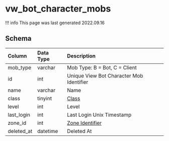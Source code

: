 # vw_bot_character_mobs

!!! info
	This page was last generated 2022.09.16

## Schema

| Column | Data Type | Description |
| :--- | :--- | :--- |
| mob_type | varchar | Mob Type: B = Bot, C = Client |
| id | int | Unique View Bot Character Mob Identifier |
| name | varchar | Name |
| class | tinyint | [Class](../../../../categories/player/class-list) |
| level | int | Level |
| last_login | int | Last Login Unix Timestamp |
| zone_id | int | [Zone Identifier](../../../../server/zones/zone-list) |
| deleted_at | datetime | Deleted At |

